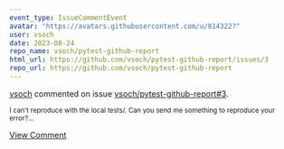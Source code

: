 ```yaml
---
event_type: IssueCommentEvent
avatar: "https://avatars.githubusercontent.com/u/814322?"
user: vsoch
date: 2023-08-24
repo_name: vsoch/pytest-github-report
html_url: https://github.com/vsoch/pytest-github-report/issues/3
repo_url: https://github.com/vsoch/pytest-github-report
---
```


<a href='https://github.com/vsoch' target='_blank'>vsoch</a> commented on issue <a href='https://github.com/vsoch/pytest-github-report/issues/3' target='_blank'>vsoch/pytest-github-report#3</a>.

<small>I can't reproduce with the local tests/. Can you send me something to reproduce your error?...</small>

<a href='https://github.com/vsoch/pytest-github-report/issues/3' target='_blank'>View Comment</a>
